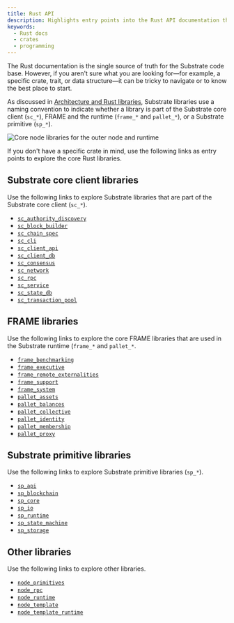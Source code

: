 ```yaml
---
title: Rust API
description: Highlights entry points into the Rust API documentation that is generated directly from the Substrate source code.
keywords:
  - Rust docs
  - crates
  - programming
---
```


The Rust documentation is the single source of truth for the Substrate code base.
However, if you aren't sure what you are looking for—for example, a specific crate, trait, or data structure—it can be tricky to navigate or to know the best place to start.

As discussed in [Architecture and Rust libraries](/learn/architecture/), Substrate libraries use a naming convention to indicate whether a library is part of the Substrate core client (`sc_*`), FRAME and the runtime (`frame_*` and `pallet_*`), or a Substrate primitive (`sp_*`).

![Core node libraries for the outer node and runtime](/media/images/docs/libraries.png)

If you don't have a specific crate in mind, use the following links as entry points to explore the core Rust libraries.

## Substrate core client libraries

Use the following links to explore Substrate libraries that are part of the Substrate core client (`sc_*`).

- [`sc_authority_discovery`](https://paritytech.github.io/substrate/master/sc_authority_discovery/index.html)
- [`sc_block_builder`](https://paritytech.github.io/substrate/master/sc_block_builder/index.html)
- [`sc_chain_spec`](https://paritytech.github.io/substrate/master/sc_chain_spec/index.html)
- [`sc_cli`](https://paritytech.github.io/substrate/master/sc_cli/index.html)
- [`sc_client_api`](https://paritytech.github.io/substrate/master/sc_client_api/index.html)
- [`sc_client_db`](https://paritytech.github.io/substrate/master/sc_client_db/index.html)
- [`sc_consensus`](https://paritytech.github.io/substrate/master/sc_consensus/index.html)
- [`sc_network`](https://paritytech.github.io/substrate/master/sc_network/index.html)
- [`sc_rpc`](https://paritytech.github.io/substrate/master/sc_rpc/index.html)
- [`sc_service`](https://paritytech.github.io/substrate/master/sc_service/index.html)
- [`sc_state_db`](https://paritytech.github.io/substrate/master/sc_state_db/index.html)
- [`sc_transaction_pool`](https://paritytech.github.io/substrate/master/sc_transaction_pool/index.html)

## FRAME libraries

Use the following links to explore the core FRAME libraries that are used in the Substrate runtime (`frame_*` and `pallet_*`.

- [`frame_benchmarking`](https://paritytech.github.io/substrate/master/frame_benchmarking/index.html)
- [`frame_executive`](https://paritytech.github.io/substrate/master/frame_executive/index.html)
- [`frame_remote_externalities`](https://paritytech.github.io/substrate/master/frame_remote_externalities/index.html)
- [`frame_support`](https://paritytech.github.io/substrate/master/frame_support/index.html)
- [`frame_system`](https://paritytech.github.io/substrate/master/frame_system/index.html)
- [`pallet_assets`](https://paritytech.github.io/substrate/master/pallet_assets/index.html)
- [`pallet_balances`](https://paritytech.github.io/substrate/master/pallet_balances/index.html)
- [`pallet_collective`](https://paritytech.github.io/substrate/master/pallet_collective/index.html)
- [`pallet_identity`](https://paritytech.github.io/substrate/master/pallet_identity/index.html)
- [`pallet_membership`](https://paritytech.github.io/substrate/master/pallet_membership/index.html)
- [`pallet_proxy`](https://paritytech.github.io/substrate/master/pallet_proxy/index.html)

## Substrate primitive libraries

Use the following links to explore Substrate primitive libraries (`sp_*`).

- [`sp_api`](https://paritytech.github.io/substrate/master/sp_api/index.html)
- [`sp_blockchain`](https://paritytech.github.io/substrate/master/sp_blockchain/index.html)
- [`sp_core`](https://paritytech.github.io/substrate/master/sp_core/index.html)
- [`sp_io`](https://paritytech.github.io/substrate/master/sp_io/index.html)
- [`sp_runtime`](https://paritytech.github.io/substrate/master/sp_runtime/index.html)
- [`sp_state_machine`](https://paritytech.github.io/substrate/master/sp_state_machine/index.html)
- [`sp_storage`](https://paritytech.github.io/substrate/master/sp_storage/index.html)

## Other libraries

Use the following links to explore other libraries.

- [`node_primitives`](https://paritytech.github.io/substrate/master/node_primitives/index.html)
- [`node_rpc`](https://paritytech.github.io/substrate/master/node_rpc/index.html)
- [`node_runtime`](https://paritytech.github.io/substrate/master/node_runtime/)
- [`node_template`](https://paritytech.github.io/substrate/master/node_template/index.html)
- [`node_template_runtime`](https://paritytech.github.io/substrate/master/node_template_runtime/index.html)
